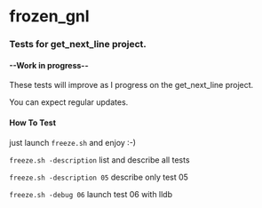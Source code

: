 # frozen_gnl


### Tests for get_next_line project.

#### --Work in progress--
These tests will improve as I progress on the get_next_line project.

You can expect regular updates.


#### How To Test
just launch `freeze.sh` and enjoy :-)


`freeze.sh -description`
list and describe all tests

`freeze.sh -description 05`
describe only test 05

`freeze.sh -debug 06`
launch test 06 with lldb





 
 
